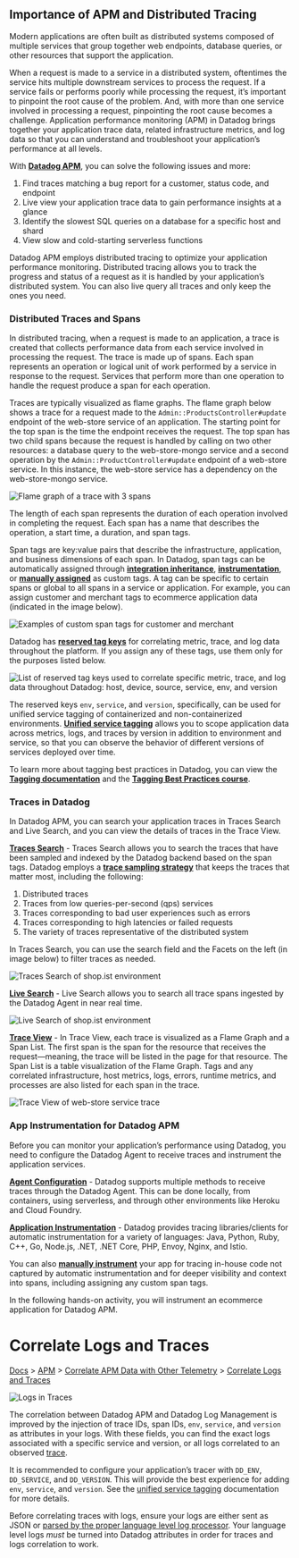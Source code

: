## Importance of APM and **Distributed Tracing**

Modern applications are often built as distributed systems composed of multiple services that group together web endpoints, database queries, or other resources that support the application.

When a request is made to a service in a distributed system, oftentimes the service hits multiple downstream services to process the request. If a service fails or performs poorly while processing the request, it’s important to pinpoint the root cause of the problem. And, with more than one service involved in processing a request, pinpointing the root cause becomes a challenge. Application performance monitoring (APM) in Datadog brings together your application trace data, related infrastructure metrics, and log data so that you can understand and troubleshoot your application’s performance at all levels.

With [**Datadog APM**](https://docs.datadoghq.com/tracing/), you can solve the following issues and more:

1. Find traces matching a bug report for a customer, status code, and endpoint
2. Live view your application trace data to gain performance insights at a glance
3. Identify the slowest SQL queries on a database for a specific host and shard
4. View slow and cold-starting serverless functions

Datadog APM employs distributed tracing to optimize your application performance monitoring. Distributed tracing allows you to track the progress and status of a request as it is handled by your application’s distributed system. You can also live query all traces and only keep the ones you need.

### Distributed Traces and Spans

In distributed tracing, when a request is made to an application, a trace is created that collects performance data from each service involved in processing the request. The trace is made up of spans. Each span represents an operation or logical unit of work performed by a service in response to the request. Services that perform more than one operation to handle the request produce a span for each operation.

Traces are typically visualized as flame graphs. The flame graph below shows a trace for a request made to the `Admin::ProductsController#update` endpoint of the web-store service of an application. The starting point for the top span is the time the endpoint receives the request. The top span has two child spans because the request is handled by calling on two other resources: a database query to the web-store-mongo service and a second operation by the `Admin::ProductController#update` endpoint of a web-store service. In this instance, the web-store service has a dependency on the web-store-mongo service.

![Flame graph of a trace with 3 spans](https://files.cdn.thinkific.com/file_uploads/655405/images/928/050/2b0/01-01_flamegraph.png)

The length of each span represents the duration of each operation involved in completing the request. Each span has a name that describes the operation, a start time, a duration, and span tags.

Span tags are key:value pairs that describe the infrastructure, application, and business dimensions of each span. In Datadog, span tags can be automatically assigned through [**integration inheritance**](https://docs.datadoghq.com/getting_started/tagging/assigning_tags/?tab=noncontainerizedenvironments#integration-inheritance), [**instrumentation**](https://docs.datadoghq.com/tracing/guide/metrics_namespace/), or [**manually assigned**](https://docs.datadoghq.com/getting_started/tagging/assigning_tags/?tab=noncontainerizedenvironments#configuration-file) as custom tags. A tag can be specific to certain spans or global to all spans in a service or application. For example, you can assign customer and merchant tags to ecommerce application data (indicated in the image below).

![Examples of custom span tags for customer and merchant](https://files.cdn.thinkific.com/file_uploads/655405/images/93c/368/a89/01-02_traceview_customermerchanttags.png)

Datadog has [**reserved tag keys**](https://docs.datadoghq.com/tagging/#introduction) for correlating metric, trace, and log data throughout the platform. If you assign any of these tags, use them only for the purposes listed below.

![List of reserved tag keys used to correlate specific metric, trace, and log data throughout Datadog: host, device, source, service, env, and version](https://files.cdn.thinkific.com/file_uploads/655405/images/d29/895/8d5/01-03_reversedtags_docs_updated.png)

The reserved keys `env`, `service`, and `version`, specifically, can be used for unified service tagging of containerized and non-containerized environments. [**Unified service tagging**](https://docs.datadoghq.com/getting_started/tagging/unified_service_tagging/?tab=kubernetes) allows you to scope application data across metrics, logs, and traces by version in addition to environment and service, so that you can observe the behavior of different versions of services deployed over time.

To learn more about tagging best practices in Datadog, you can view the [**Tagging documentation**](https://docs.datadoghq.com/getting_started/tagging/) and the [**Tagging Best Practices course**](https://learn.datadoghq.com/courses/tagging-best-practices).

### Traces in Datadog

In Datadog APM, you can search your application traces in Traces Search and Live Search, and you can view the details of traces in the Trace View.

**[Traces Search](https://docs.datadoghq.com/tracing/app_analytics/search/)** - Traces Search allows you to search the traces that have been sampled and indexed by the Datadog backend based on the span tags. Datadog employs a [**trace sampling strategy**](https://docs.datadoghq.com/tracing/guide/trace_sampling_and_storage/?tab=java#trace-sampling) that keeps the traces that matter most, including the following:

1. Distributed traces
2. Traces from low queries-per-second (qps) services
3. Traces corresponding to bad user experiences such as errors
4. Traces corresponding to high latencies or failed requests
5. The variety of traces representative of the distributed system

In Traces Search, you can use the search field and the Facets on the left (in image below) to filter traces as needed.

![Traces Search of shop.ist environment](https://files.cdn.thinkific.com/file_uploads/655405/images/89e/405/003/01-04_trace-search.png)

**[Live Search](https://docs.datadoghq.com/tracing/livetail/)** - Live Search allows you to search all trace spans ingested by the Datadog Agent in near real time.

![Live Search of shop.ist environment](https://files.cdn.thinkific.com/file_uploads/655405/images/75a/756/5f4/01-05_trace-live.png)

**[Trace View](https://docs.datadoghq.com/tracing/visualization/trace/?tab=spantags)** - In Trace View, each trace is visualized as a Flame Graph and a Span List. The first span is the span for the resource that receives the request—meaning, the trace will be listed in the page for that resource. The Span List is a table visualization of the Flame Graph. Tags and any correlated infrastructure, host metrics, logs, errors, runtime metrics, and processes are also listed for each span in the trace.

![Trace View of web-store service trace](https://files.cdn.thinkific.com/file_uploads/655405/images/d6b/8c6/db7/01-06_trace-view.png)

### App Instrumentation for Datadog APM

Before you can monitor your application’s performance using Datadog, you need to configure the Datadog Agent to receive traces and instrument the application services.

[**Agent Configuration**](https://docs.datadoghq.com/tracing/send_traces/) - Datadog supports multiple methods to receive traces through the Datadog Agent. This can be done locally, from containers, using serverless, and through other environments like Heroku and Cloud Foundry.

[**Application Instrumentation**](https://docs.datadoghq.com/tracing/setup/) - Datadog provides tracing libraries/clients for automatic instrumentation for a variety of languages: Java, Python, Ruby, C++, Go, Node.js, .NET, .NET Core, PHP, Envoy, Nginx, and Istio.

You can also [**manually instrument**](https://docs.datadoghq.com/tracing/manual_instrumentation/) your app for tracing in-house code not captured by automatic instrumentation and for deeper visibility and context into spans, including assigning any custom span tags.

In the following hands-on activity, you will instrument an ecommerce application for Datadog APM.

# Correlate Logs and Traces

[Docs](https://docs.datadoghq.com/) &gt; [APM](https://docs.datadoghq.com/tracing/) &gt; [Correlate APM Data with Other Telemetry](https://docs.datadoghq.com/tracing/other_telemetry/) &gt; [Correlate Logs and Traces](https://docs.datadoghq.com/tracing/other_telemetry/connect_logs_and_traces/)

![Logs in Traces](https://datadog-docs.imgix.net/images/tracing/connect_logs_and_traces/trace_id_injection.32c00c69e59d6c50e6c89efc16b27af3.png?fit=max&auto=format)

The correlation between Datadog APM and Datadog Log Management is improved by the injection of trace IDs, span IDs, `env`, `service`, and `version` as attributes in your logs. With these fields, you can find the exact logs associated with a specific service and version, or all logs correlated to an observed [trace](https://docs.datadoghq.com/tracing/glossary/#trace).

It is recommended to configure your application’s tracer with `DD_ENV`, `DD_SERVICE`, and `DD_VERSION`. This will provide the best experience for adding `env`, `service`, and `version`. See the [unified service tagging](https://docs.datadoghq.com/getting_started/tagging/unified_service_tagging) documentation for more details.

Before correlating traces with logs, ensure your logs are either sent as JSON or [parsed by the proper language level log processor](https://docs.datadoghq.com/agent/logs/#enabling-log-collection-from-integrations). Your language level logs *must* be turned into Datadog attributes in order for traces and logs correlation to work.
